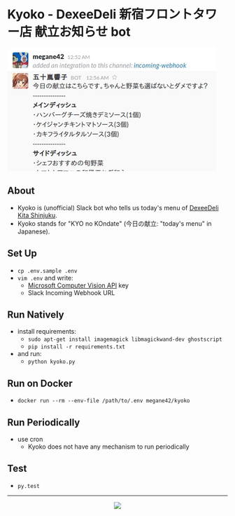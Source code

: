 # Kyoko - DexeeDeli 新宿フロントタワー店 献立お知らせ bot

![screen shot](./screenshot.jpg)

## About
* Kyoko is (unofficial) Slack bot who tells us today's menu of [DexeeDeli Kita Shinjuku](http://www.cardenas.co.jp/shop/dexee-deli/-dexee-diner-750.html).
* Kyoko stands for "KYO no KOndate" (今日の献立: "today's menu" in Japanese).

## Set Up
* `cp .env.sample .env`
* `vim .env` and write:
    * [Microsoft Computer Vision API](https://www.microsoft.com/cognitive-services/en-us/computer-vision-api) key
    * Slack Incoming Webhook URL

## Run Natively
* install requirements:
    * `sudo apt-get install imagemagick libmagickwand-dev ghostscript`
    * `pip install -r requirements.txt`
* and run:
    * `python kyoko.py`

## Run on Docker
* `docker run --rm --env-file /path/to/.env megane42/kyoko`

## Run Periodically
* use cron
    * Kyoko does not have any mechanism to run periodically

## Test
* `py.test`

- - - -

<p align="center">
  <a href="https://www.google.co.jp/search?q=五十嵐響子" target=_blank>
    <img src="https://pbs.twimg.com/media/CL-g-97UcAANZhA.png" width="250px">
  </a>
</p>
